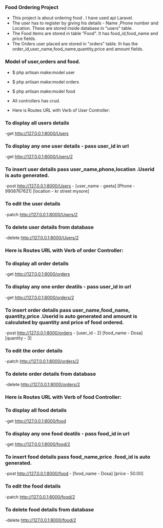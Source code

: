 ### Food Ordering Project
- This project is about ordering food . I have used api Laravel. 
- The user has to register by giving his details - Name ,Phone number  and  Location. These are stored inside database in "users" table.
- The  Food items are stored in table "Food". It has food_id,food_name and price fields.
- The Orders user placed are stored in "orders" table. Ih has the order_id,user_name,food_name,quantity,price and amount fields.

### Model of user,orders and food.
- $ php artisan make:model user

- $ php artisan make:model orders

- $ php artisan make:model food

- All controllers has crud.


- Here is Routes URL with Verb of User Controller:

### To display all users details
-get http://127.0.0.1:8000/Users

### To display any one user details - pass user_id in url
-get http://127.0.0.1:8000/Users/2
### To insert user details pass user_name,phone,location .Userid is auto generated.
-post http://127.0.0.1:8000/Users -
      [user_name  -   geeta]
      [Phone      -   9908767621]
      [location   -  kr street mysore]

### To edit the user details 
  -patch  http://127.0.0.1:8000/Users/2    
### To delete user details from database
-delete http://127.0.0.1:8000/Users/2

### Here is Routes URL with Verb of order Controller:

### To display all order details
-get http://127.0.0.1:8000/orders

### To display any one order deatils - pass user_id in url
-get http://127.0.0.1:8000/orders/2
### To insert order details pass user_name,food_name, quantity,price .Userid is auto generated and amount is calculated by quantity and price of food ordered.
-post http://127.0.0.1:8000/orders -
      [user_id   -   2]
      [food_name -  Dosa]
      [quantity  -  3]
### To edit the order details 
  -patch  http://127.0.0.1:8000/orders/2  
### To delete order details from database
-delete http://127.0.0.1:8000/orders/2


### Here is Routes URL with Verb of food Controller:

### To display all food details
-get http://127.0.0.1:8000/food

### To display any one food deatils - pass food_id in url
-get http://127.0.0.1:8000/food/2
### To insert food details pass food_name,price .food_id is auto generated.
-post http://127.0.0.1:8000/food -
      [food_name -  Dosa]
      [price -  50.00]
### To edit the food details 
  -patch  http://127.0.0.1:8000/food/2  
### To delete food details from database
-delete http://127.0.0.1:8000/food/2